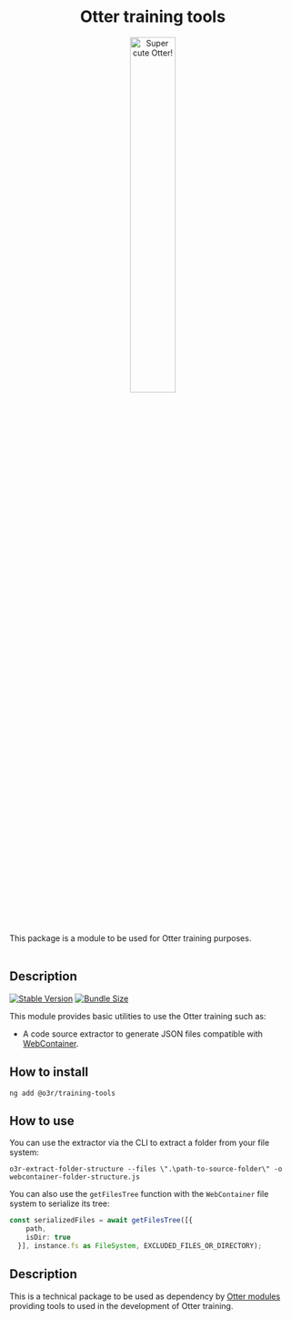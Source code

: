 <h1 align="center">Otter training tools</h1>
<p align="center">
  <img src="https://raw.githubusercontent.com/AmadeusITGroup/otter/main/assets/logo/otter.png" alt="Super cute Otter!" width="40%"/>
</p>

This package is a module to be used for Otter training purposes.
<br />
<br />

## Description

[![Stable Version](https://img.shields.io/npm/v/@o3r/schematics?style=for-the-badge)](https://www.npmjs.com/package/@o3r/schematics)
[![Bundle Size](https://img.shields.io/bundlephobia/min/@o3r/schematics?color=green&style=for-the-badge)](https://www.npmjs.com/package/@o3r/schematics)

This module provides basic utilities to use the Otter training such as: 
- A code source extractor to generate JSON files compatible with [WebContainer](https://webcontainers.io/guides/working-with-the-file-system).

## How to install

```shell
ng add @o3r/training-tools
```

## How to use
You can use the extractor via the CLI to extract a folder from your file system:
```shell
o3r-extract-folder-structure --files \".\path-to-source-folder\" -o webcontainer-folder-structure.js
```
You can also use the `getFilesTree` function with the `WebContainer` file system to serialize its tree:
```typescript
const serializedFiles = await getFilesTree([{
    path,
    isDir: true
  }], instance.fs as FileSystem, EXCLUDED_FILES_OR_DIRECTORY);
```

## Description

This is a technical package to be used as dependency by [Otter modules](https://github.com/AmadeusITGroup/otter/tree/main/docs/core/MODULE.md) providing tools to used in the development of Otter training.

